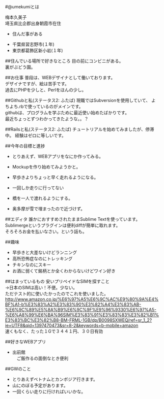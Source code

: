 #@umekumiとは

梅本久美子  
埼玉県比企郡出身朝霞市在住  
* 住んだ事がある
 - 千葉県習志野市(１年)
 - 東京都葛飾区新小岩(１年)  

##住んでいる場所で好きなところ
目の前にコンビニがある。  
裏がぶどう園。

##お仕事
普段は、WEBデザイナとして働いております。  
デザイナですが、絵は苦手です。  
過去にPHPを少しと、Perlをほんの少し。  

##Githubと私(ステータス2: ふたば)
現職ではSubversionを使用していて、
よちよち.rbで使っているのがメインです。  
githubは、プログラムを学ぶために最近使い始めたばかりです。  
最近ちょっとずつわかってきたような。。？

##Railsと私(ステータス2: ふたば)
チュートリアルを始めてみましたが、停滞中。 経験はゼロに等しいです。

##今年の目標と進捗
* とりあえず、WEBアプリをなにか作ってみる。
 - Mockupを作り始めてみようかと。
* 早歩きよりちょっと早く走れるようになる。
 - 一回しか走りに行ってない
* 橋を一人で渡れるようにする。
 - 奥多摩が雪で埋まったので近づけず。

##エディタ
誰かにおすすめされたままSublime Textを使っています。  
Sublimergeというプラグインは便利diffが簡単に取れます。  
そろそろお金を払いなさい。という話も。


##趣味
* 早歩きと大差ないけどランニング
* 高所恐怖症なのにトレッキング
* チキンなのにスキー
* お酒に弱くて銘柄とか全くわからないけどワイン好き

##はまっているもの
安いプリペイドなSIMを探すこと  
→日本のSIMは高い！不便。少ない。  
 ただテスト的に使いたかったのでこれを使いました。  
 <http://www.amazon.co.jp/%E6%97%A5%E6%9C%AC%E9%80%9A%E4%BF%A1-b%E3%83%A2%E3%83%90%E3%82%A4%E3%83%AB-%E6%9C%89%E5%8A%B9%E6%9C%9F%E9%96%9330%E6%97%A5-%E6%A8%99%E6%BA%96SIM%E3%83%91%E3%83%83%E3%82%B1%E3%83%BC%E3%82%B8-BM-FRML-1GB/dp/B0098SXWEQ/ref=sr_1_2?ie=UTF8&qid=1397470473&sr=8-2&keywords=b-mobile+amazon>  
 速くもなく、たった１Gで３４４１円、３０日有効

##好きなWEBアプリ
* 出前館  
　ご飯作るの面倒なとき便利

##GWのこと
* とりあえずベトナムとカンボジア行きます。  
* 山にのぼる予定があります。  
* 一回くらい走りに行ければいいかな。
